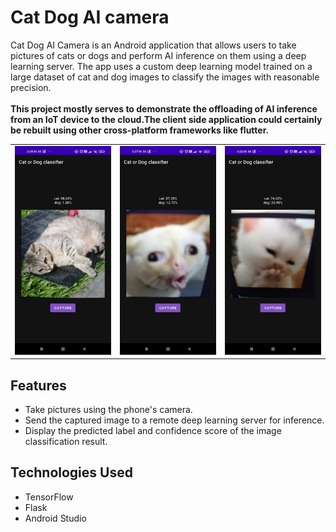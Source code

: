 # Cat Dog AI camera

Cat Dog AI Camera is an Android application that allows users to take pictures of cats or dogs and perform AI inference on them using a deep learning server. The app uses a custom deep learning model trained on a large dataset of cat and dog images to classify the images with reasonable precision.
<br>
<br>
<strong>This project mostly serves to demonstrate the offloading of AI inference from an IoT device to the cloud.The client side application could certainly be rebuilt using other cross-platform frameworks like flutter. </strong>

<table>
  <tr>
    <td><img src="screenshots/snapshot.jpg" alt="inference result" width="300"/></td>
    <td><img src="screenshots/s2.jpg" alt="inference result" width="300"/></td>
    <td><img src="screenshots/s3.jpg" alt="inference result" width="300"/></td>
  </tr>
</table>



## Features
- Take pictures using the phone's camera.
- Send the captured image to a remote deep learning server for inference.
- Display the predicted label and confidence score of the image classification result.



## Technologies Used
- TensorFlow
- Flask
- Android Studio

